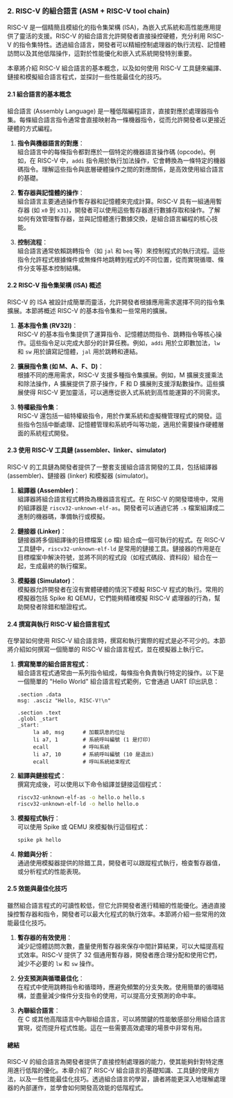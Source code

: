 ### 2. RISC-V 的組合語言 (ASM + RISC-V tool chain)

RISC-V 是一個精簡且模組化的指令集架構 (ISA)，為嵌入式系統和高性能應用提供了靈活的支援。RISC-V 的組合語言允許開發者直接操控硬體，充分利用 RISC-V 的指令集特性。透過組合語言，開發者可以精細控制處理器的執行流程、記憶體訪問以及其他低階操作，這對於性能優化和嵌入式系統開發特別重要。

本章將介紹 RISC-V 組合語言的基本概念，以及如何使用 RISC-V 工具鏈來編譯、鏈接和模擬組合語言程式，並探討一些性能最佳化的技巧。

#### 2.1 組合語言的基本概念

組合語言 (Assembly Language) 是一種低階編程語言，直接對應於處理器指令集。每條組合語言指令通常會直接映射為一條機器指令，從而允許開發者以更接近硬體的方式編程。

1. **指令與機器語言的對應**：  
	組合語言中的每條指令都對應於一個特定的機器語言操作碼 (opcode)。例如，在 RISC-V 中，`addi` 指令用於執行加法操作，它會轉換為一條特定的機器碼指令。理解這些指令與底層硬體操作之間的對應關係，是高效使用組合語言的基礎。

2. **暫存器與記憶體的操作**：  
	組合語言主要通過操作暫存器和記憶體來完成計算。RISC-V 具有一組通用暫存器 (如 `x0` 到 `x31`)，開發者可以使用這些暫存器進行數據存取和操作。了解如何有效管理暫存器，並與記憶體進行數據交換，是組合語言編程的核心技能。

3. **控制流程**：  
	組合語言通常依賴跳轉指令（如 `jal` 和 `beq` 等）來控制程式的執行流程。這些指令允許程式根據條件或無條件地跳轉到程式的不同位置，從而實現循環、條件分支等基本控制結構。

#### 2.2 RISC-V 指令集架構 (ISA) 概述

RISC-V 的 ISA 被設計成簡單而靈活，允許開發者根據應用需求選擇不同的指令集擴展。本節將概述 RISC-V 的基本指令集和一些常用的擴展。

1. **基本指令集 (RV32I)**：  
	RISC-V 的基本指令集提供了運算指令、記憶體訪問指令、跳轉指令等核心操作。這些指令足以完成大部分的計算任務。例如，`addi` 用於立即數加法，`lw` 和 `sw` 用於讀寫記憶體，`jal` 用於跳轉和連結。

2. **擴展指令集 (如 M、A、F、D)**：  
	根據不同的應用需求，RISC-V 支援多種指令集擴展。例如，M 擴展支援乘法和除法操作，A 擴展提供了原子操作，F 和 D 擴展則支援浮點數操作。這些擴展使得 RISC-V 更加靈活，可以適應從嵌入式系統到高性能運算的不同需求。

3. **特權級指令集**：  
	RISC-V 還包括一組特權級指令，用於作業系統和虛擬機管理程式的開發。這些指令包括中斷處理、記憶體管理和系統呼叫等功能，適用於需要操作硬體層面的系統程式開發。

#### 2.3 使用 RISC-V 工具鏈 (assembler、linker、simulator)

RISC-V 的工具鏈為開發者提供了一整套支援組合語言開發的工具，包括組譯器 (assembler)、鏈接器 (linker) 和模擬器 (simulator)。

1. **組譯器 (Assembler)**：  
	組譯器將組合語言程式轉換為機器語言程式。在 RISC-V 的開發環境中，常用的組譯器是 `riscv32-unknown-elf-as`。開發者可以通過它將 `.s` 檔案組譯成二進制的機器碼，準備執行或模擬。

2. **鏈接器 (Linker)**：  
	鏈接器將多個組譯後的目標檔案 (.o 檔) 組合成一個可執行的程式。在 RISC-V 工具鏈中，`riscv32-unknown-elf-ld` 是常用的鏈接工具。鏈接器的作用是在目標檔案中解決符號，並將不同的程式段（如程式碼段、資料段）組合在一起，生成最終的執行檔案。

3. **模擬器 (Simulator)**：  
	模擬器允許開發者在沒有實體硬體的情況下模擬 RISC-V 程式的執行。常用的模擬器包括 Spike 和 QEMU，它們能夠精確模擬 RISC-V 處理器的行為，幫助開發者除錯和驗證程式。

#### 2.4 撰寫與執行 RISC-V 組合語言程式

在學習如何使用 RISC-V 組合語言時，撰寫和執行實際的程式是必不可少的。本節將介紹如何撰寫一個簡單的 RISC-V 組合語言程式，並在模擬器上執行它。

1. **撰寫簡單的組合語言程式**：  
	組合語言程式通常由一系列指令組成，每條指令負責執行特定的操作。以下是一個簡單的 "Hello World" 組合語言程式範例，它會通過 UART 印出訊息：

	```assembly
	.section .data
	msg: .asciz "Hello, RISC-V!\n"

	.section .text
	.globl _start
	_start:
		 la a0, msg      # 加載訊息的位址
		 li a7, 1        # 系統呼叫編號 (1 是打印)
		 ecall           # 呼叫系統
		 li a7, 10       # 系統呼叫編號 (10 是退出)
		 ecall           # 呼叫系統結束程式
	```

2. **組譯與鏈接程式**：  
	撰寫完成後，可以使用以下命令組譯並鏈接這個程式：

	```bash
	riscv32-unknown-elf-as -o hello.o hello.s
	riscv32-unknown-elf-ld -o hello hello.o
	```

3. **模擬程式執行**：  
	可以使用 Spike 或 QEMU 來模擬執行這個程式：

	```bash
	spike pk hello
	```

4. **除錯與分析**：  
	通過使用模擬器提供的除錯工具，開發者可以跟蹤程式執行，檢查暫存器值，或分析程式的性能表現。

#### 2.5 效能與最佳化技巧

雖然組合語言程式的可讀性較低，但它允許開發者進行精細的性能優化。通過直接操控暫存器和指令，開發者可以最大化程式的執行效率。本節將介紹一些常用的效能最佳化技巧。

1. **暫存器的有效使用**：  
	減少記憶體訪問次數，盡量使用暫存器來保存中間計算結果，可以大幅提高程式效率。RISC-V 提供了 32 個通用暫存器，開發者應合理分配和使用它們，減少不必要的 `lw` 和 `sw` 操作。

2. **分支預測與循環最佳化**：  
	在程式中使用跳轉指令和循環時，應避免頻繁的分支失敗。使用簡單的循環結構，並盡量減少條件分支指令的使用，可以提高分支預測的命中率。

3. **內聯組合語言**：  
	在 C 或其他高階語言中內聯組合語言，可以將關鍵的性能敏感部分用組合語言實現，從而提升程式性能。這在一些需要高效處理的場景中非常有用。

#### 總結
RISC-V 的組合語言為開發者提供了直接控制處理器的能力，使其能夠針對特定應用進行低階的優化。本章介紹了 RISC-V 組合語言的基礎知識、工具鏈的使用方法，以及一些性能最佳化技巧。透過組合語言的學習，讀者將能更深入地理解處理器的內部運作，並學會如何開發高效能的低階程式。